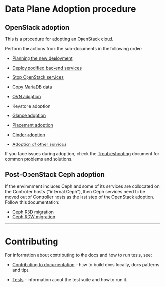 Data Plane Adoption procedure
=============================

## OpenStack adoption

This is a procedure for adopting an OpenStack cloud.

Perform the actions from the sub-documents in the following order:

* [Planning the new deployment](openstack/planning.md)

* [Deploy podified backend services](openstack/backend_services_deployment.md)

* [Stop OpenStack services](openstack/stop_services.md)

* [Copy MariaDB data](openstack/mariadb_copy.md)

* [OVN adoption](openstack/ovn_adoption.md)

* [Keystone adoption](openstack/keystone_adoption.md)

* [Glance adoption](openstack/glance_adoption.md)

* [Placement adoption](openstack/placement_adoption.md)

* [Cinder adoption](openstack/cinder_adoption.md)

* [Adoption of other services](openstack/other_services_adoption.md)

If you face issues during adoption, check the
[Troubleshooting](openstack/troubleshooting.md) document for common
problems and solutions.

## Post-OpenStack Ceph adoption

If the environment includes Ceph and some of its services are
collocated on the Controller hosts ("internal Ceph"), then Ceph
services need to be moved out of Controller hosts as the last step of
the OpenStack adoption. Follow this documentation:

* [Ceph RBD migration](ceph/ceph_rbd.md)
* [Ceph RGW migration](ceph/ceph_rgw.md)

-----

# Contributing

For information about contributing to the docs and how to run tests,
see:

* [Contributing to documentation](contributing/documentation.md) -
  how to build docs locally, docs patterns and tips.

* [Tests](contributing/tests.md) -
  information about the test suite and how to run it.
